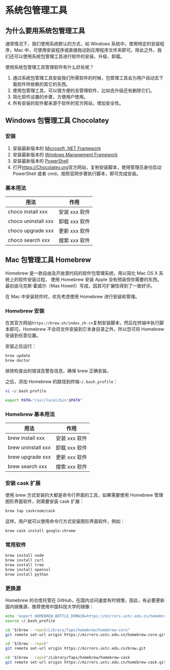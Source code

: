 # 系统包管理工具

## 为什么要用系统包管理工具

通常情况下，我们使用系统默认的方式，如 Windows 系统中，使用特定的安装程序，Mac 中，可使用安装程序或直接拖动到应用程序文件夹即可。除此之外，我们还可以使用系统包管理工具进行软件的安装、升级、卸载。

使用系统包管理工具管理软件有什么好处呢？

1. 通过系统包管理工具安装我们所需软件的时候，包管理工具会为用户自动去下载软件所依赖的其它的东西。
2. 使用包管理工具，可以很方便的去管理软件，比如去升级还有删除它们。
3. 简化软件设置的步骤，方便用户使用。
4. 所有安装的软件都来源于软件的官方网站，增加安全性。

## Windows 包管理工具 Chocolatey

### 安装

1. 安装最新版本的 [Microsoft .NET Framework](https://dotnet.microsoft.com/)
1. 安装最新版本的 [Windows Management Framework](https://docs.microsoft.com/en-us/powershell/wmf/overview)
1. 安装最新版本的 [PowerShell](https://docs.microsoft.com/en-us/powershell/)
1. 打开<https://Chocolatey.org>官方网站，复制安装脚本，使用管理员身份启动 PowerShell 或者 cmd，按照官网步骤执行脚本，即可完成安装。

### 基本用法

|        用法         |     作用      |
| ------------------- | ------------- |
| choco install xxx   | 安装 xxx 软件 |
| choco uninstall xxx | 卸载 xxx 软件 |
| choco upgrade xxx   | 更新 xxx 软件 |
| choco search xxx    | 搜索 xxx 软件 |

## Mac 包管理工具 Homebrew

Homebrew 是一款自由及开放源代码的软件包管理系统，用以简化 Mac OS X 系统上的软件安装过程，
使用 Homebrew 安装 Apple 没有预装但你需要的东西。最初由马克斯·霍威尔（Max Howell）写成，因其可扩展性得到了一致好评。

在 Mac 中安装软件时，优先考虑使用 Homebrew 进行安装和管理。

### Homebrew 安装

在其官方网站`https://brew.sh/index_zh-cn`复制安装脚本，然后在终端中执行脚本即可。Homebrew 不会将文件安装到它本身目录之外，所以您可将 Homebrew 安装到任意位置。

安装之后运行：

```sh
brew update
brew doctor
```

排除检查出的错误及警告信息，确保 brew 正确安装。

之后，添加 Homebrew 的路径到终端`~/.bash_profile`：

```sh
vi ~/.bash.profile
```

```sh
export PATH="/usr/local/bin:$PATH"
```

### Homebrew 基本用法

|        用法        |     作用      |
| ------------------ | ------------- |
| brew install xxx   | 安装 xxx 软件 |
| brew uninstall xxx | 卸载 xxx 软件 |
| brew upgrade xxx   | 更新 xxx 软件 |
| brew search xxx    | 搜索 xxx 软件 |

### 安装 cask 扩展

使用 brew 方式安装的大都是命令行界面的工具，如果需要使用 Homebrew 管理图形界面软件，则需要安装 cask 扩展：

```sh
brew tap caskroom/cask
```

这样，用户就可以使用命令行方式安装图形界面软件，例如：

```sh
brew cask install google-chrome
```

### 常用软件

```sh
brew install node
brew install curl
brew install tree
brew install openssl
brew install python
```

### 更换源

Homebrew 的仓库托管在 GitHub，在国内访问速度有时很慢，因此，有必要更新国内镜像源，推荐使用中国科技大学的镜像：

```bash
echo 'export HOMEBREW_BOTTLE_DOMAIN=https://mirrors.ustc.edu.cn/homebrew-bottles' >> ~/.bash_profile
source ~/.bash_profile

cd "$(brew --repo)/Library/Taps/homebrew/homebrew-core"
git remote set-url origin https://mirrors.ustc.edu.cn/homebrew-core.git

cd "$(brew --repo)"
git remote set-url origin https://mirrors.ustc.edu.cn/brew.git

cd "$(brew --repo)"/Library/Taps/homebrew/homebrew-cask
git remote set-url origin https://mirrors.ustc.edu.cn/homebrew-cask.git
```
